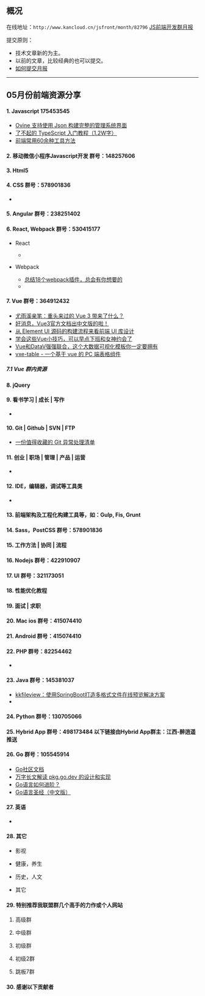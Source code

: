 ## 概况

在线地址：`http://www.kancloud.cn/jsfront/month/82796` [JS前端开发群月报](http://www.kancloud.cn/jsfront/month/82796)


提交原则：

- 技术文章新的为主。
- 以前的文章，比较经典的也可以提交。
- [如何提交月报](http://www.kancloud.cn/jsfront/month/227309)

---


## 05月份前端资源分享
#### 1. Javascript 175453545
- [Ovine 支持使用 Json 构建完整的管理系统界面](https://ovine.igroupes.com/org/)
- [了不起的 TypeScript 入门教程（1.2W字）](https://zhuanlan.zhihu.com/p/147765838)
- [前端常用60余种工具方法](https://zhuanlan.zhihu.com/p/143590337)

#### 2. 移动微信小程序Javascript开发 群号：148257606


#### 3. Html5


#### 4. CSS  群号：578901836
- []()

#### 5. Angular 群号：238251402

#### 6. React, Webpack 群号：530415177
- React
  
  - []()
  
- Webpack

  - [总结18个webpack插件，总会有你想要的](https://juejin.im/post/5ee9c98c6fb9a0587c6b136c)
  - []()


#### 7. Vue 群号：364912432
- [尤雨溪亲笔：重头来过的 Vue 3 带来了什么？](https://zhuanlan.zhihu.com/p/147022323)
- [好消息，Vue3官方文档出中文版的啦！](https://juejin.im/post/5eedd9776fb9a058b10aa8af)
- [从 Element UI 源码的构建流程来看前端 UI 库设计](https://juejin.im/post/5ef173c051882565bf507c2d)
- [学会这些Vue小技巧，可以早点下班和女神约会了](https://juejin.im/post/5eddbaee5188254344768fdc)
- [Vue和DataV强强联合，这个大数据可视化模板你一定要拥有](https://zhuanlan.zhihu.com/p/150440638)
- [vxe-table - 一个基于 vue 的 PC 端表格组件](https://github.com/x-extends/vxe-table)

##### 7.1 Vue 群内资源


#### 8. jQuery

#### 9. 看书学习 | 成长 | 写作
- []()

#### 10. Git | Github | SVN | FTP
- [一份值得收藏的 Git 异常处理清单](https://juejin.im/post/5edcf3a36fb9a047fa04fbc3)

#### 11. 创业 | 职场 | 管理 | 产品 | 运营
- []()

#### 12. IDE，编辑器，调试等工具类
- []()

#### 13. 前端架构及工程化构建工具等，如：Gulp, Fis, Grunt

#### 14. Sass，PostCSS  群号：578901836

#### 15. 工作方法 | 协同 | 流程

#### 16. Nodejs 群号：422910907

#### 17. UI 群号：321173051

#### 18. 性能优化教程

#### 19. 面试 | 求职

#### 20. Mac ios 群号：415074410

#### 21. Android 群号：415074410

#### 22. PHP 群号：82254462
- []()

#### 23. Java 群号：145381037
- [kkfileview：使用SpringBoot打造多格式文件在线预览解决方案](https://zhuanlan.zhihu.com/p/147750515)
- []()

#### 24. Python 群号：130705066

#### 25. Hybrid App 群号：498173484 以下链接由Hybrid App群主：江西-醉逍遥推送

#### 26. Go 群号：105545914
- [Go社区文档](https://learnku.com/go/docs)
- [万字长文解读 pkg.go.dev 的设计和实现](https://mp.weixin.qq.com/s/btX53JVCgfOfxDy2ynQa_A)
- [Go语言如何进阶？](https://www.zhihu.com/question/399923003)
- [Go语言圣经（中文版）](https://books.studygolang.com/gopl-zh/)

#### 27. 英语
- []()

#### 28. 其它

- 影视


- 健康，养生


- 历史，人文


- 其它

  


#### 29. 特别推荐我联盟群几个高手的力作或个人网站

1. 高级群



2. 中级群


3. 初级群

4. 初级2群


5. 跳板7群


#### 30. 感谢以下贡献者


